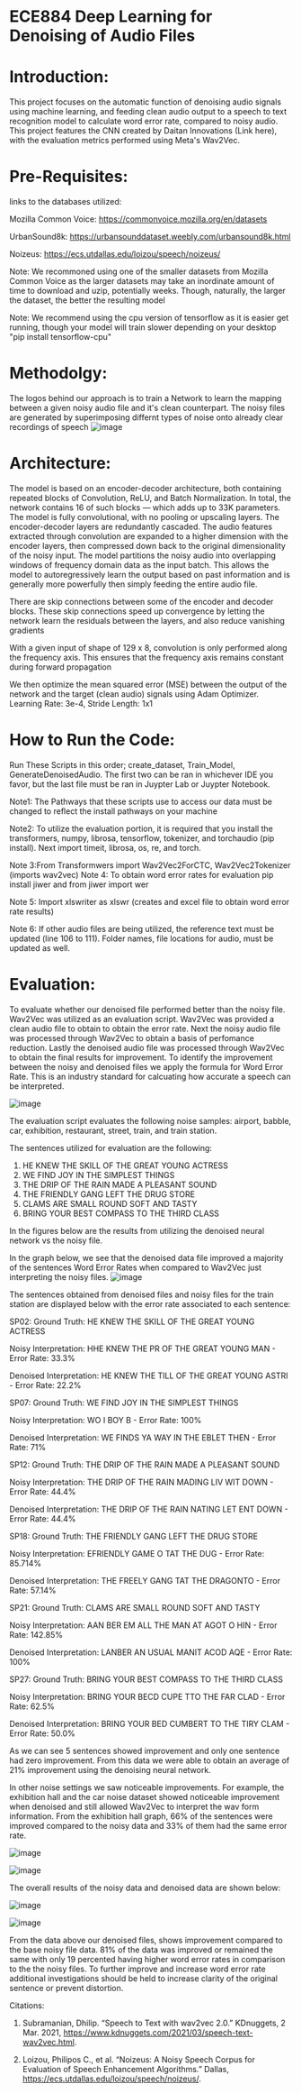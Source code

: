 # ECE884 Deep Learning for Denoising of Audio Files
# Introduction:
This project focuses on the automatic function of denoising audio signals using machine learning, and feeding clean audio output to a speech to text recognition model to calculate word error rate, compared to noisy audio.
This project features the CNN created by Daitan Innovations (Link here), with the evaluation metrics performed using Meta's Wav2Vec. 
# Pre-Requisites:
links to the databases utilized:

Mozilla Common Voice: https://commonvoice.mozilla.org/en/datasets

UrbanSound8k: https://urbansounddataset.weebly.com/urbansound8k.html

Noizeus: https://ecs.utdallas.edu/loizou/speech/noizeus/

Note: We recommoned using one of the smaller datasets from Mozilla Common Voice as the larger datasets may take an inordinate amount of time to download and uzip, potentially weeks. Though, naturally, the larger the dataset, the better the resulting model

Note: We recommend using the cpu version of tensorflow as it is easier get running, though your model will train slower depending on your desktop "pip install tensorflow-cpu"

# Methodolgy:

The logos behind our approach is to train a Network to learn the mapping between a given noisy audio file and it's clean counterpart. The noisy files are generated by superimposing differnt types of noise onto already clear recordings of speech
![image](https://user-images.githubusercontent.com/101994992/166852539-5c1daf92-b389-4539-8be7-4c240ac01b72.png)


# Architecture:
The model is based on an encoder-decoder architecture, both containing repeated blocks of Convolution, ReLU, and Batch Normalization. In total, the network contains 16 of such blocks — which adds up to 33K parameters. 
The model is fully convolutional, with no pooling or upscaling layers. The encoder-decoder layers are redundantly cascaded. The audio features extracted through convolution are expanded to a higher dimension with the encoder layers, then compressed down back to the original dimensionality of the noisy input.
The model partitions the noisy audio into overlapping windows of frequency domain data as the input batch. This allows the model to autoregressively learn the output based on past information and is generally more powerfully then simply feeding the entire audio file.

There are skip connections between some of the encoder and decoder blocks. These skip connections speed up convergence by letting the network learn the residuals between the layers, and also reduce vanishing gradients 

With a given input of shape of 129 x 8, convolution is only performed along the frequency axis. This ensures that the frequency axis remains constant during forward propagation

We then optimize the mean squared error (MSE) between the output of the network and the target (clean audio) signals using Adam Optimizer. Learning Rate: 3e-4, Stride Length: 1x1

# How to Run the Code:
Run These Scripts in this order; create_dataset, Train_Model, GenerateDenoisedAudio. The first two can be ran in whichever IDE you favor, but the last file must be ran in Juypter Lab or Juypter Notebook.

Note1: The Pathways that these scripts use to access our data must be changed to reflect the install pathways on your machine


Note2: To utilize the evaluation portion, it is required that you install the transformers, numpy, librosa, tensorflow, tokenizer, and torchaudio (pip install). Next import timeit, librosa, os, re, and torch.

Note 3:From Transformwers import Wav2Vec2ForCTC, Wav2Vec2Tokenizer (imports wav2vec)
Note 4: To obtain word error rates for evaluation pip install jiwer and from jiwer import wer

Note 5: Import xlswriter as xlswr (creates and excel file to obtain word error rate results)

Note 6: If other audio files are being utilized, the reference text must be updated (line 106 to 111). Folder names, file locations for audio, must be updated as well.





# Evaluation:
To evaluate whether our denoised file performed better than the noisy file. Wav2Vec was utilized as an evaluation script. Wav2Vec was provided a clean audio file to obtain to obtain the error rate. Next the noisy audio file was processed through Wav2Vec to obtain a basis of perfomance reduction. Lastly the denoised audio file was processed through Wav2Vec to obtain the final results for improvement. To identify the improvement between the noisy and denoised files we apply the formula for Word Error Rate. This is an industry standard for calcuating how accurate a speech can be interpreted. 

![image](https://user-images.githubusercontent.com/101994705/166613580-ffccccb4-6b35-41b4-ae74-74e1a8a0e84c.png)

The evaluation script evaluates the following noise samples: airport, babble, car, exhibition, restaurant, street, train, and train station.

The sentences utilized for evaluation are the following: 
1. HE KNEW THE SKILL OF THE GREAT YOUNG ACTRESS
2. WE FIND JOY IN THE SIMPLEST THINGS
3. THE DRIP OF THE RAIN MADE A PLEASANT SOUND
4. THE FRIENDLY GANG LEFT THE DRUG STORE
5. CLAMS ARE SMALL ROUND SOFT AND TASTY
6. BRING YOUR BEST COMPASS TO THE THIRD CLASS

In the figures below are the results from utilizing the denoised neural network vs the noisy file. 

In the graph below, we see that the denoised data file improved a majority of the sentences Word Error Rates when compared to Wav2Vec just interpreting the noisy files.
![image](https://user-images.githubusercontent.com/101994705/166851695-13e3c0a1-727c-4b75-bd3d-2d2c0b130bc0.png)

The sentences obtained from denoised files and noisy files for the train station are displayed below with the error rate associated to each sentence: 

SP02:
  Ground Truth: HE KNEW THE SKILL OF THE GREAT YOUNG ACTRESS  

  Noisy Interpretation: HHE KNEW THE PR OF THE GREAT YOUNG MAN  - Error Rate: 33.3%

  Denoised Interpretation: HE KNEW THE TILL OF THE GREAT YOUNG ASTRI  - Error Rate: 22.2%


SP07:
  Ground Truth: WE FIND JOY IN THE SIMPLEST THINGS

  Noisy Interpretation: WO I BOY  B  - Error Rate: 100%

  Denoised Interpretation: WE FINDS YA WAY IN THE EBLET THEN  - Error Rate: 71%


SP12:
  Ground Truth: THE DRIP OF THE RAIN MADE A PLEASANT SOUND

  Noisy Interpretation: THE DRIP OF THE RAIN MADING LIV WIT DOWN  - Error Rate: 44.4%

  Denoised Interpretation: THE DRIP OF THE RAIN NATING LET ENT DOWN  - Error Rate: 44.4%


SP18:
  Ground Truth: THE FRIENDLY GANG LEFT THE DRUG STORE

  Noisy Interpretation: EFRIENDLY GAME O TAT THE DUG  - Error Rate: 85.714%

  Denoised Interpretation: THE FREELY GANG TAT THE DRAGONTO - Error Rate: 57.14%


SP21:
  Ground Truth: CLAMS ARE SMALL ROUND SOFT AND TASTY

  Noisy Interpretation: AAN BER EM ALL THE MAN AT AGOT O HIN  - Error Rate: 142.85%

  Denoised Interpretation: LANBER AN USUAL MANIT ACOD AQE   - Error Rate: 100%


SP27:
  Ground Truth: BRING YOUR BEST COMPASS TO THE THIRD CLASS

  Noisy Interpretation: BRING YOUR BECD CUPE TTO THE FAR CLAD - Error Rate: 62.5%

  Denoised Interpretation: BRING YOUR BED CUMBERT TO THE TIRY CLAM  - Error Rate: 50.0%

As we can see 5 sentences showed improvement and only one sentence had zero improvement. From this data we were able to obtain an average of 21% improvement using the denoising neural network. 


In other noise settings we saw noticeable improvements. For example, the exhibition hall and the car noise dataset showed noticeable improvement when denoised and still allowed Wav2Vec to interpret the wav form information. From the exhibition hall graph, 66% of the sentences were improved compared to the noisy data and 33% of them had the same error rate. 

![image](https://user-images.githubusercontent.com/101994705/166609671-905ed608-bb5e-4362-8c76-87c3a5e5e165.png)


![image](https://user-images.githubusercontent.com/101994705/166609700-22cecae2-4cd9-4ba6-aaa7-ef21ff2c3c7e.png)

The overall results of the noisy data and denoised data are shown below: 

![image](https://user-images.githubusercontent.com/101994705/166611644-193f9d31-ff32-4de1-87a9-706a7e84f0d7.png)

![image](https://user-images.githubusercontent.com/101994705/166611647-400faf09-4439-4246-a45d-631ec367f51f.png)

From the data above our denoised files, shows improvement compared to the base noisy file data. 81% of the data was improved or remained the same with only 19 percented having higher word error rates in comparison to the the noisy files. To further improve and increase word error rate additional investigations should be held to increase clarity of the original sentence or prevent distortion. 

Citations: 
1. Subramanian, Dhilip. “Speech to Text with wav2vec 2.0.” KDnuggets, 2 Mar. 2021, https://www.kdnuggets.com/2021/03/speech-text-wav2vec.html. 

2. Loizou, Philipos C., et al. “Noizeus: A Noisy Speech Corpus for Evaluation of Speech Enhancement Algorithms.” Dallas, https://ecs.utdallas.edu/loizou/speech/noizeus/. 






